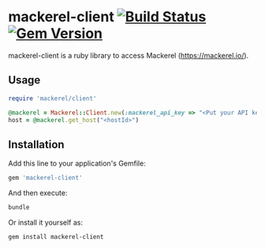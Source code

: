 # mackerel-client [![Build Status](https://travis-ci.org/mackerelio/mackerel-client-ruby.svg?branch=master)](https://travis-ci.org/mackerelio/mackerel-client-ruby) [![Gem Version](https://badge.fury.io/rb/mackerel-client.png)](http://badge.fury.io/rb/mackerel-client)

mackerel-client is a ruby library to access Mackerel (https://mackerel.io/).

## Usage

```ruby
require 'mackerel/client'

@mackerel = Mackerel::Client.new(:mackerel_api_key => "<Put your API key>")
host = @mackerel.get_host("<hostId>")
```

## Installation

Add this line to your application's Gemfile:

```ruby
gem 'mackerel-client'
```

And then execute:

```sh
bundle
```

Or install it yourself as:

```sh
gem install mackerel-client
```
